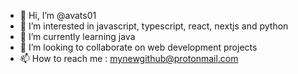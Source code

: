 - 👋 Hi, I’m @avats01
- 👀 I’m interested in javascript, typescript, react, nextjs and python
- 🌱 I’m currently learning java
- 💞️ I’m looking to collaborate on web development projects
- 📫 How to reach me : mynewgithub@protonmail.com

<!---
avats01/avats01 is a ✨ special ✨ repository because its `README.md` (this file) appears on your GitHub profile.
You can click the Preview link to take a look at your changes.
--->
